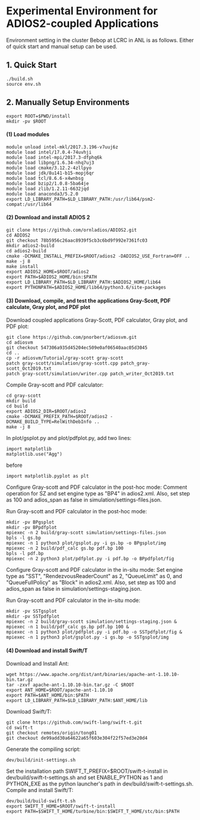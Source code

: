 # Experimental Environment for ADIOS2-coupled Applications
Environment setting in the cluster Bebop at LCRC in ANL is as follows. Either of quick start and manual setup can be used.

## 1.  Quick Start
```
./build.sh
source env.sh
```

## 2.  Manually Setup Environments
```
export ROOT=$PWD/install
mkdir -pv $ROOT
```

#### (1) Load modules
```
module unload intel-mkl/2017.3.196-v7uuj6z
module load intel/17.0.4-74uvhji
module load intel-mpi/2017.3-dfphq6k
module load libpng/1.6.34-nhq7uj3
module load cmake/3.12.2-4zllpyo
module load jdk/8u141-b15-mopj6qr
module load tcl/8.6.6-x4wnbsg
module load bzip2/1.0.8-5ba64je
module load zlib/1.2.11-6632jqd
module load anaconda3/5.2.0
export LD_LIBRARY_PATH=$LD_LIBRARY_PATH:/usr/lib64/psm2-compat:/usr/lib64
```

#### (2) Download and install ADIOS 2
```
git clone https://github.com/ornladios/ADIOS2.git
cd ADIOS2
git checkout 78b5956c26aac8939f5cb3c6bd9f992e7361fc03
mkdir adios2-build
cd adios2-build
cmake -DCMAKE_INSTALL_PREFIX=$ROOT/adios2 -DADIOS2_USE_Fortran=OFF ..
make -j 8
make install
export ADIOS2_HOME=$ROOT/adios2
export PATH=$ADIOS2_HOME/bin:$PATH
export LD_LIBRARY_PATH=$LD_LIBRARY_PATH:$ADIOS2_HOME/lib64
export PYTHONPATH=$ADIOS2_HOME/lib64/python3.6/site-packages
```

#### (3) Download, compile, and test the applications Gray-Scott, PDF calculate, Gray plot, and PDF plot
Download coupled applications Gray-Scott, PDF calculator, Gray plot, and PDF plot:
```
git clone https://github.com/pnorbert/adiosvm.git
cd adiosvm
git checkout 547306a935d45204ec509e0af06540aac05d3045
cd ..
cp -r adiosvm/Tutorial/gray-scott gray-scott
patch gray-scott/simulation/gray-scott.cpp patch_gray-scott_Oct2019.txt
patch gray-scott/simulation/writer.cpp patch_writer_Oct2019.txt
```
Compile Gray-scott and PDF calculator:
```
cd gray-scott
mkdir build
cd build
export ADIOS2_DIR=$ROOT/adios2
cmake -DCMAKE_PREFIX_PATH=$ROOT/adios2 -DCMAKE_BUILD_TYPE=RelWithDebInfo ..
make -j 8
```
In plot/gsplot.py and plot/pdfplot.py, add two lines:
```
import matplotlib
matplotlib.use("Agg")
```
before
```
import matplotlib.pyplot as plt
```
Configure Gray-scott and PDF calculator in the post-hoc mode:
Comment operation for SZ and set engine type as "BP4" in adios2.xml. 
Also, set step as 100 and adios_span as false in simulation/settings-files.json.

Run Gray-scott and PDF calculator in the post-hoc mode:
```
mkdir -pv BPgsplot
mkdir -pv BPpdfplot
mpiexec -n 2 build/gray-scott simulation/settings-files.json
bpls -l gs.bp
mpiexec -n 1 python3 plot/gsplot.py -i gs.bp -o BPgsplot/img
mpiexec -n 2 build/pdf_calc gs.bp pdf.bp 100
bpls -l pdf.bp
mpiexec -n 2 python3 plot/pdfplot.py -i pdf.bp -o BPpdfplot/fig
```
Configure Gray-scott and PDF calculator in the in-situ mode:
Set engine type as "SST", "RendezvousReaderCount" as 2, "QueueLimit" as 0, and "QueueFullPolicy" as "Block" in adios2.xml.
Also, set step as 100 and adios_span as false in simulation/settings-staging.json.

Run Gray-scott and PDF calculator in the in-situ mode:
```
mkdir -pv SSTgsplot
mkdir -pv SSTpdfplot
mpiexec -n 2 build/gray-scott simulation/settings-staging.json &
mpiexec -n 1 build/pdf_calc gs.bp pdf.bp 100 &
mpiexec -n 1 python3 plot/pdfplot.py -i pdf.bp -o SSTpdfplot/fig &
mpiexec -n 1 python3 plot/gsplot.py -i gs.bp -o SSTgsplot/img
```

#### (4) Download and install Swift/T
Download and Install Ant:
```
wget https://www.apache.org/dist/ant/binaries/apache-ant-1.10.10-bin.tar.gz
tar -zxvf apache-ant-1.10.10-bin.tar.gz -C $ROOT
export ANT_HOME=$ROOT/apache-ant-1.10.10
export PATH=$ANT_HOME/bin:$PATH
export LD_LIBRARY_PATH=$LD_LIBRARY_PATH:$ANT_HOME/lib
```
Download Swift/T:
```
git clone https://github.com/swift-lang/swift-t.git
cd swift-t
git checkout remotes/origin/tong01
git checkout de99add30a64622a65f603e304f22f57ed3e20d4
```
Generate the compiling script:
```
dev/build/init-settings.sh
```
Set the installation path SWIFT_T_PREFIX=$ROOT/swift-t-install in dev/build/swift-t-settings.sh and 
set ENABLE_PYTHON as 1 and PYTHON_EXE as the python launcher's path in dev/build/swift-t-settings.sh.
Compile and install Swift/T:
```
dev/build/build-swift-t.sh
export SWIFT_T_HOME=$ROOT/swift-t-install
export PATH=$SWIFT_T_HOME/turbine/bin:$SWIFT_T_HOME/stc/bin:$PATH
```
